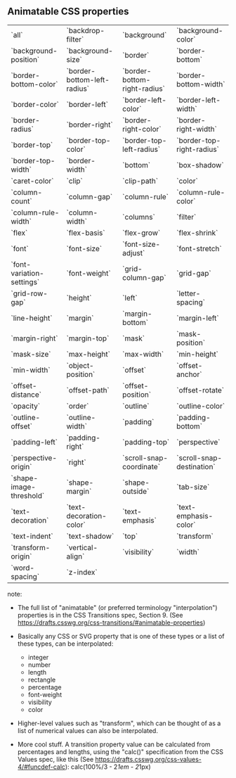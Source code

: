 ##  Animatable CSS properties

<table class="smallfont">
<tr><td> `all` </td><td> `backdrop-filter` </td><td> `background` </td><td> `background-color` </td></tr>
<tr><td> `background-position` </td><td> `background-size` </td><td> `border` </td><td> `border-bottom` </td></tr>
<tr><td> `border-bottom-color` </td><td> `border-bottom-left-radius` </td><td> `border-bottom-right-radius` </td><td> `border-bottom-width` </td></tr>
<tr><td> `border-color` </td><td> `border-left` </td><td> `border-left-color` </td><td> `border-left-width` </td></tr>
<tr><td> `border-radius` </td><td> `border-right` </td><td> `border-right-color` </td><td> `border-right-width` </td></tr>
<tr><td> `border-top` </td><td> `border-top-color` </td><td> `border-top-left-radius` </td><td> `border-top-right-radius` </td></tr>
<tr><td> `border-top-width` </td><td> `border-width` </td><td> `bottom` </td><td> `box-shadow` </td></tr>
<tr><td> `caret-color` </td><td> `clip` </td><td> `clip-path` </td><td> `color` </td></tr>
<tr><td> `column-count` </td><td> `column-gap` </td><td> `column-rule` </td><td> `column-rule-color` </td></tr>
<tr><td> `column-rule-width` </td><td> `column-width` </td><td> `columns` </td><td> `filter` </td></tr>
<tr><td> `flex` </td><td> `flex-basis` </td><td> `flex-grow` </td><td> `flex-shrink` </td></tr>
<tr><td> `font` </td><td> `font-size` </td><td> `font-size-adjust` </td><td> `font-stretch` </td></tr>
<tr><td> `font-variation-settings` </td><td> `font-weight` </td><td> `grid-column-gap` </td><td> `grid-gap` </td></tr>
<tr><td> `grid-row-gap` </td><td> `height` </td><td> `left` </td><td> `letter-spacing` </td></tr>
<tr><td> `line-height` </td><td> `margin` </td><td> `margin-bottom` </td><td> `margin-left` </td></tr>
<tr><td> `margin-right` </td><td> `margin-top` </td><td> `mask` </td><td> `mask-position` </td></tr>
<tr><td> `mask-size` </td><td> `max-height` </td><td> `max-width` </td><td> `min-height` </td></tr>
<tr><td> `min-width` </td><td> `object-position` </td><td> `offset` </td><td> `offset-anchor` </td></tr>
<tr><td> `offset-distance` </td><td> `offset-path` </td><td> `offset-position` </td><td> `offset-rotate` </td></tr>
<tr><td> `opacity` </td><td> `order` </td><td> `outline` </td><td> `outline-color` </td></tr>
<tr><td> `outline-offset` </td><td> `outline-width` </td><td> `padding` </td><td> `padding-bottom` </td></tr>
<tr><td> `padding-left` </td><td> `padding-right` </td><td> `padding-top` </td><td> `perspective` </td></tr>
<tr><td> `perspective-origin` </td><td> `right` </td><td> `scroll-snap-coordinate` </td><td> `scroll-snap-destination` </td></tr>
<tr><td> `shape-image-threshold` </td><td> `shape-margin` </td><td> `shape-outside` </td><td> `tab-size` </td></tr>
<tr><td> `text-decoration` </td><td> `text-decoration-color` </td><td> `text-emphasis` </td><td> `text-emphasis-color` </td></tr>
<tr><td> `text-indent` </td><td> `text-shadow` </td><td> `top` </td><td> `transform` </td></tr>
<tr><td> `transform-origin` </td><td> `vertical-align` </td><td> `visibility` </td><td> `width` </td></tr>
<tr><td> `word-spacing` </td><td> `z-index` </td><td>&nbsp;</td><td>&nbsp;</td></tr>
</table>

note:
* The full list of "animatable" (or preferred terminology "interpolation") properties is in the CSS Transitions spec,
Section 9. (See https://drafts.csswg.org/css-transitions/#animatable-properties)
* Basically any CSS or SVG property that is one of these types or a list of these types, can be interpolated:
    * integer
    * number
    * length
    * rectangle
    * percentage
    * font-weight
    * visibility
    * color

* Higher-level values such as "transform", which can be thought of as a list of numerical values can also be interpolated.
* More cool stuff. A transition property value can be calculated from percentages and lengths, using the "calc()"
specification from the CSS Values spec, like this (See https://drafts.csswg.org/css-values-4/#funcdef-calc):
    calc(100%/3 - 2*1em - 2*1px)
